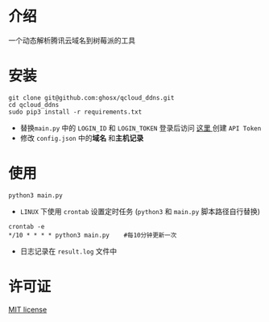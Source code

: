 # 介绍

一个动态解析腾讯云域名到树莓派的工具

# 安装

```shell
git clone git@github.com:ghosx/qcloud_ddns.git
cd qcloud_ddns
sudo pip3 install -r requirements.txt
```

- 替换`main.py` 中的 `LOGIN_ID` 和 `LOGIN_TOKEN`  登录后访问 [这里 ](https://www.dnspod.cn/console/user/security) 创建 `API Token`
- 修改 `config.json` 中的**域名** 和**主机记录**

# 使用

```shell
python3 main.py
```

- `LINUX` 下使用 `crontab` 设置定时任务 (`python3` 和 `main.py` 脚本路径自行替换)

```shell
crontab -e
*/10 * * * * python3 main.py	#每10分钟更新一次
```

- 日志记录在 `result.log` 文件中

# 许可证

[MIT license](https://opensource.org/licenses/MIT)







